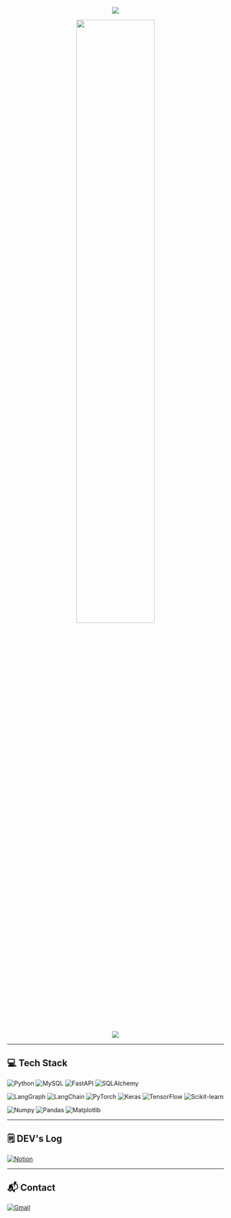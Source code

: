 <!-- 헤더 -->
<p align="center">
  <img src="https://capsule-render.vercel.app/api?type=waving&color=gradient&customColorList=3,1&text=Welcome%20to%20ChoongGoo's%20GitHub%20👋&animation=twinkling&fontSize=35&fontAlignY=40&fontAlign=70&height=250"/>
</p>

<!-- GitHub Stats -->
<p align="center">
  <a href="https://github.com/CcGKIM">
    <img src="https://github-readme-stats.vercel.app/api?username=CcGKIM&include_all_commits=true&theme=nord&hide_border=true&count_private=true" width="60%" />
  </a>
</p>

<!-- Baekjoon Tier -->
<p align="center">
  <img src="https://mazassumnida.wtf/api/v2/generate_badge?boj=kcg014" />
</p>

---

## 💻 Tech Stack

<!-- 언어 & DB -->
![Python](https://img.shields.io/badge/Python-3776AB?style=for-the-badge&logo=python&logoColor=white)
![MySQL](https://img.shields.io/badge/MySQL-4479A1?style=for-the-badge&logo=mysql&logoColor=white)
![FastAPI](https://img.shields.io/badge/FastAPI-009688?style=for-the-badge&logo=fastapi&logoColor=white)
![SQLAlchemy](https://img.shields.io/badge/SQLAlchemy-FFCA28?style=for-the-badge&logo=databricks&logoColor=black)

<!-- 프레임워크 & AI툴 -->
![LangGraph](https://img.shields.io/badge/LangGraph-000000?style=for-the-badge&logo=github&logoColor=white)
![LangChain](https://img.shields.io/badge/LangChain-000000?style=for-the-badge&logo=github&logoColor=white)
![PyTorch](https://img.shields.io/badge/PyTorch-EE4C2C?style=for-the-badge&logo=pytorch&logoColor=white)
![Keras](https://img.shields.io/badge/Keras-D00000?style=for-the-badge&logo=keras&logoColor=white)
![TensorFlow](https://img.shields.io/badge/TensorFlow-FF6F00?style=for-the-badge&logo=tensorflow&logoColor=white)
![Scikit-learn](https://img.shields.io/badge/Scikit--learn-F7931E?style=for-the-badge&logo=scikit-learn&logoColor=white)

<!-- 데이터 분석 -->
![Numpy](https://img.shields.io/badge/Numpy-013243?style=for-the-badge&logo=numpy&logoColor=white)
![Pandas](https://img.shields.io/badge/Pandas-150458?style=for-the-badge&logo=pandas&logoColor=white)
![Matplotlib](https://img.shields.io/badge/Matplotlib-11557C?style=for-the-badge&logo=matplotlib&logoColor=white)


---

## 🗒️ DEV's Log

[![Notion](https://img.shields.io/badge/Notion-9999FF?style=for-the-badge&logo=notion&logoColor=white)](https://enshrined-skate-eda.notion.site/My-CS-Study-23619b9916ce8058aeabd642e35adc61)

---

## 📬 Contact

[![Gmail](https://img.shields.io/badge/Gmail-EA4335?style=for-the-badge&logo=Gmail&logoColor=white)](mailto:kcg199510@gmail.com)
